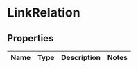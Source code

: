 # LinkRelation

## Properties
Name | Type | Description | Notes
------------ | ------------- | ------------- | -------------
